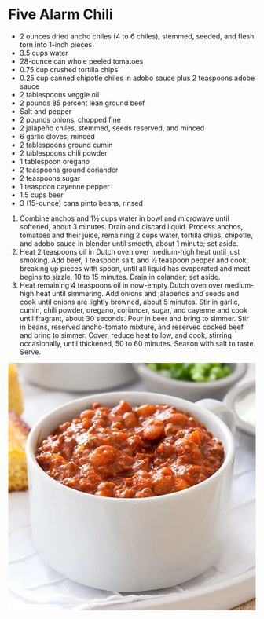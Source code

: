 # Five Alarm Chili

- 2 ounces dried ancho chiles (4 to 6 chiles), stemmed, seeded, and flesh torn into 1-inch pieces
- 3.5 cups water
- 28-ounce can whole peeled tomatoes
- 0.75 cup crushed tortilla chips
- 0.25 cup canned chipotle chiles in adobo sauce plus 2 teaspoons adobe sauce
- 2 tablespoons veggie oil
- 2 pounds 85 percent lean ground beef
- Salt and pepper
- 2 pounds onions, chopped fine
- 2 jalapeño chiles, stemmed, seeds reserved, and minced
- 6 garlic cloves, minced
- 2 tablespoons ground cumin
- 2 tablespoons chili powder
- 1 tablespoon oregano
- 2 teaspoons ground coriander
- 2 teaspoons sugar
- 1 teaspoon cayenne pepper
- 1.5 cups beer
- 3 (15-ounce) cans pinto beans, rinsed

1. Combine anchos and 1½ cups water in bowl and microwave until softened, about 3 minutes. Drain and discard liquid. Process anchos, tomatoes and their juice, remaining 2 cups water, tortilla chips, chipotle, and adobo sauce in blender until smooth, about 1 minute; set aside.
2. Heat 2 teaspoons oil in Dutch oven over medium-high heat until just smoking. Add beef, 1 teaspoon salt, and ½ teaspoon pepper and cook, breaking up pieces with spoon, until all liquid has evaporated and meat begins to sizzle, 10 to 15 minutes. Drain in colander; set aside.
3. Heat remaining 4 teaspoons oil in now-empty Dutch oven over medium-high heat until simmering. Add onions and jalapeños and seeds and cook until onions are lightly browned, about 5 minutes. Stir in garlic, cumin, chili powder, oregano, coriander, sugar, and cayenne and cook until fragrant, about 30 seconds. Pour in beer and bring to simmer. Stir in beans, reserved ancho-tomato mixture, and reserved cooked beef and bring to simmer. Cover, reduce heat to low, and cook, stirring occasionally, until thickened, 50 to 60 minutes. Season with salt to taste. Serve.

![Untitled](Five%20Alarm%20Chili%2034f148d06896498c8689a3f54c1a28af/Untitled.png)